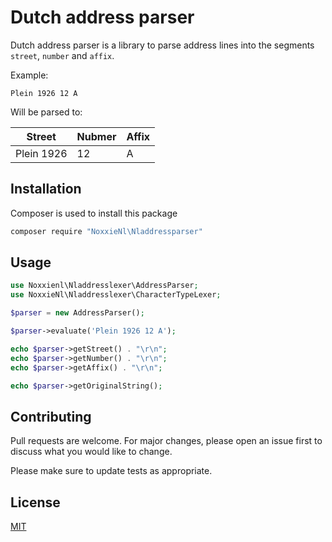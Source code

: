 # Dutch address parser

Dutch address parser is a library to parse address lines into the segments `street`, `number` and `affix`.

Example:

`Plein 1926 12 A`

Will be parsed to:

|Street|Nubmer|Affix|
|--|---|--|
|Plein 1926|12|A

## Installation

Composer is used to install this package

```bash
composer require "NoxxieNl\Nladdressparser"
```

## Usage

```php
use Noxxienl\Nladdresslexer\AddressParser;
use NoxxieNl\Nladdresslexer\CharacterTypeLexer;

$parser = new AddressParser();

$parser->evaluate('Plein 1926 12 A');

echo $parser->getStreet() . "\r\n";
echo $parser->getNumber() . "\r\n";
echo $parser->getAffix() . "\r\n";

echo $parser->getOriginalString();
```

## Contributing
Pull requests are welcome. For major changes, please open an issue first to discuss what you would like to change.

Please make sure to update tests as appropriate.

## License
[MIT](https://choosealicense.com/licenses/mit/)